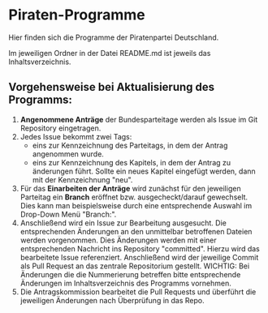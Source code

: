 # Piraten-Programme

Hier finden sich die Programme der Piratenpartei Deutschland.

Im jeweiligen Ordner in der Datei README.md ist jeweils das Inhaltsverzeichnis.

## Vorgehensweise bei Aktualisierung des Programms:
1. __Angenommene Anträge__ der Bundesparteitage werden als Issue im Git Repository eingetragen.
2. Jedes Issue bekommt zwei Tags:
    + eins zur Kennzeichnung des Parteitags, in dem der Antrag angenommen wurde.
    + eins zur Kennzeichnung des Kapitels, in dem der Antrag zu änderungen führt. Sollte ein neues Kapitel eingefügt werden, dann mit der Kennzeichnung "neu".
3. Für das __Einarbeiten der Anträge__ wird zunächst für den jeweiligen Parteitag ein __Branch__ eröffnet bzw. ausgecheckt/darauf gewechselt. Dies kann man beispielsweise durch eine entsprechende Auswahl im Drop-Down Menü "Branch:".
4. Anschließend wird ein Issue zur Bearbeitung ausgesucht. Die entsprechenden Änderungen an den unmittelbar betroffenen Dateien werden vorgenommen. Dies Änderungen werden mit einer entsprechenden Nachricht ins Repository "committed". Hierzu wird das bearbeitete Issue referenziert. Anschließend wird der jeweilige Commit als Pull Request an das zentrale Repositorium gestellt.
WICHTIG: Bei Änderungen die die Nummerierung betreffen bitte entsprechende Änderungen im Inhaltsverzeichnis des Programms vornehmen.
5. Die Antragskommission bearbeitet die Pull Requests und überführt die jeweiligen Änderungen nach Überprüfung in das Repo.
